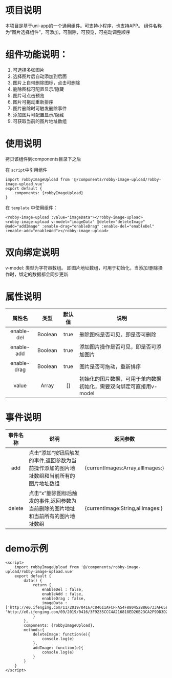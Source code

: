 # 项目说明
本项目是基于uni-app的一个通用组件。可支持小程序，也支持APP。
组件名称为“图片选择组件”，可添加，可删除，可预览，可拖动调整顺序

# 组件功能说明：
1. 可选择多张图片
2. 选择图片后自动添加到后面
4. 图片上自带删除图标，点击可删除
5. 删除图标可配置显示/隐藏
7. 图片可点击预览
8. 图片可拖动重新排序
9. 图片删除时可触发删除事件
10. 添加图片可配置显示/隐藏
11. 可获取当前的图片地址数组

# 使用说明
拷贝该组件到components目录下之后

在 `script`中引用组件
```
import robbyImageUpload from '@/components/robby-image-upload/robby-image-upload.vue'
export default {
    components: {robbyImageUpload}
}
```

在 `template` 中使用组件：
```
<robby-image-upload :value="imageData"></robby-image-upload>
<robby-image-upload v-model="imageData" @delete="deleteImage" @add="addImage" :enable-drag="enableDrag" :enable-del="enableDel" :enable-add="enableAdd"></robby-image-upload>
```

# 双向绑定说明
v-model: 类型为字符串数组。 即图片地址数组，可用于初始化，当添加/删除操作时，绑定的数据都会同步更新

# 属性说明
属性名|类型|默认值|说明
:-:|:-:|:-:|-
enable-del|Boolean|true|删除图标是否可见，即是否可删除
enable-add|Boolean|true|添加图片操作是否可见，即是否可添加图片
enable-drag|Boolean|true|图片是否可拖动，重新排序
value|Array<String>|[]|初始化的图片数据，可用于单向数据初始化，需要双向绑定可直接用v-model

# 事件说明
事件名称|说明|返回参数
:-:|-|-
add|点击”添加“按钮后触发的事件,返回参数为当前操作添加的图片地址数组和当前所有的图片地址数组|{currentImages:Array<String>,allImages:<String>}
delete|点击“x”删除图标后触发的事件,返回参数为当前删除的图片地址和当前所有的图片地址数组|{currentImage:String,allImages:<String>}

# demo示例
```
<script>
	import robbyImageUpload from '@/components/robby-image-upload/robby-image-upload.vue'
	export default {
		data() {
			return {
				enableDel : false,
				enableAdd : false,
				enableDrag : false,
				imageData : ['http://e0.ifengimg.com/11/2019/0416/C84611AFCFFA54F880452B866733AF65E7E65899_size80_w1280_h960.jpeg', 'http://e0.ifengimg.com/09/2019/0416/3F9235CCC4A216818ED26B23CA2F9DD3D2FE7566_size718_w750_h400.jpeg']
			} 
		},
		components: {robbyImageUpload},
		methods:{
			deleteImage: function(e){
				console.log(e)
			},
			addImage: function(e){
				console.log(e)
			}
		}
	}
</script>
```